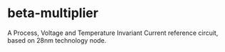 # beta-multiplier
A Process, Voltage and Temperature Invariant Current reference circuit, based on 28nm technology node.
